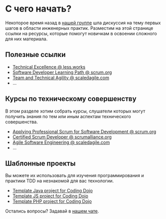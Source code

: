 # С чего начать?

Некоторое время назад в [нашей группе](https://t.me/technicalexcellenceru) шла дискуссия на тему первых шагов в области инженерных практик.  Разместим на этой странице ссылки на ресурсы, которые помогут новичкам в освоении сложного для них материала.

## Полезные ссылки

- [Technical Excellence @ less.works](https://less.works/ru/less/technical-excellence/index)
- [Software Developer Learning Path @ scrum.org](https://www.scrum.org/pathway/software-developer-learning-path)
- [Team and Technical Agility @ scaledagile.com](https://www.scaledagileframework.com/team-and-technical-agility/)
- ...

## Курсы по техническому совершенству

В этом разделе хотим собрать курсы, слушатели которых могут получить знания по тем или иным аспектам технического совершенства.

- [Applying Professional Scrum for Software Development @ scrum.org](https://www.scrum.org/classes?type[]=108)
- [Certified Scrum Developer @ scrumalliance.org](https://www.scrumalliance.org/courses-events/search?ctyp=Csd)
- [Agile Software Engineering @ scaledagile.com](https://www.scaledagile.com/certification/courses/agile-software-engineering/)
- ...

## Шаблонные проекты

Вы можете их использовать для изучения программирования и практики TDD на незнакомой для вас технологии.

- [Template Java project for Coding Dojo](https://github.com/Technical-Excellence-Russia/coding-dojo-java)
- [Template JS project for Coding Dojo](https://github.com/Technical-Excellence-Russia/coding-dojo-js)
- [Template PHP project for Coding Dojo](https://github.com/Technical-Excellence-Russia/coding-dojo-php)

Остались вопросы? Задавай в [нашем чате](https://t.me/technicalexcellenceru).
